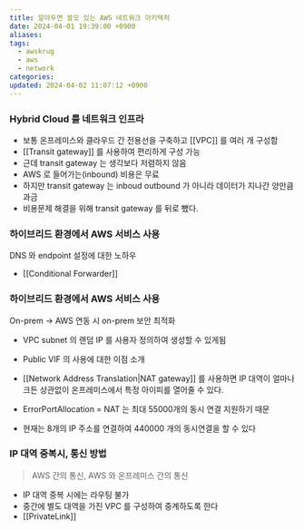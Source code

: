 ```yaml
---
title: 알아두면 쓸모 있는 AWS 네트워크 아키텍처
date: 2024-04-01 19:39:00 +0900
aliases: 
tags:
  - awskrug
  - aws
  - network
categories: 
updated: 2024-04-02 11:07:12 +0900
---
```


### Hybrid Cloud 를 네트워크 인프라

- 보통 온프레미스와 클라우드 간 전용선을 구축하고 [[VPC]] 를 여러 개 구성함
- [[Transit gateway]] 를 사용하여 편리하게 구성 가능
- 근데 transit gateway 는 생각보다 저렴하지 않음
- AWS 로 들어가는(inbound) 비용은 무료
- 하지만 transit gateway 는 inboud outbound 가 아니라 데이터가 지나간 양만큼 과금
- 비용문제 해결을 위해 transit gateway 를 뒤로 뺐다.

### 하이브리드 환경에서 AWS 서비스 사용

DNS 와 endpoint 설정에 대한 노하우

- [[Conditional Forwarder]]

### 하이브리드 환경에서 AWS 서비스 사용

On-prem -> AWS 연동 시 on-prem 보안 최적화

- VPC subnet 의 랜덤 IP 를 사용자 정의하여 생성할 수 있게됨
- Public VIF 의 사용에 대한 이점 소개

- [[Network Address Translation|NAT gateway]] 를 사용하면 IP 대역이 얼마나 크든 상관없이 온프레미스에서 특정 아이피를 열어줄 수 있다.
- ErrorPortAllocation = NAT 는 최대 55000개의 동시 연결 지원하기 때문
- 현재는 8개의 IP 주소를 연결하여 440000 개의 동시연결을 할 수 있다

### IP 대역 중복시, 통신 방법

> AWS 간의 통신, AWS 와 온프레미스 간의 통신

- IP 대역 중복 시에는 라우팅 불가
- 중간에 별도 대역을 가진 VPC 를 구성하여 중계하도록 한다
- [[PrivateLink]]
